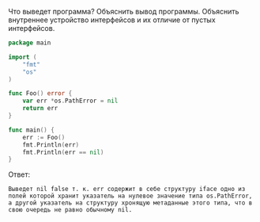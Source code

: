 Что выведет программа? Объяснить вывод программы. Объяснить внутреннее устройство интерфейсов и их отличие от пустых интерфейсов.

```go
package main

import (
	"fmt"
	"os"
)

func Foo() error {
	var err *os.PathError = nil
	return err
}

func main() {
	err := Foo()
	fmt.Println(err)
	fmt.Println(err == nil)
}
```

Ответ:
```
Выведет nil false т. к. err содержит в себе структуру iface одно из полей которой хранит указатель на нулевое значение типа os.PathError, а другой указатель на структуру хронящую метаданные этого типа, что в свою очередь не равно обычному nil.

```
